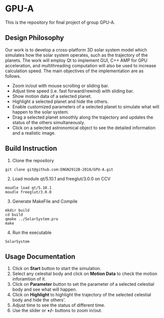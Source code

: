 # GPU-A
This is the repository for final project of group GPU-A.

## Design Philosophy
Our work is to develop a cross-platform 3D solar system model which simulates how the solar system operates, such as the trajectory of the planets. The work will employ Qt to implement GUI, C++ AMP for GPU acceleration, and multithreading computation will also be used to increase calculation speed. The
main objectives of the implementation are as follows. 

* Zoom in/out with mouse scrolling or sliding bar.
* Adjust time speed (i.e. fast forward/rewind) with sliding bar.
* Show motion data of a selected planet.
* Highlight a selected planet and hide the others.
* Enable customized parameters of a selected planet to simulate what will happen to the solar system.
* Drag a selected planet smoothly along the trajectory and updates the status of the others simultaneously.
* Click on a selected astronomical object to see the detailed information and a realistic image.


## Build Instruction
1. Clone the repository
```
git clone git@github.com:ENGN2912B-2018/GPU-A.git
```
2. Load module qt/5.10.1 and freeglut/3.0.0 on CCV
```
moudle load qt/5.10.1
moudle freeglut/3.0.0
```
3. Generate MakeFile and Compile
```
mkdir build
cd build
qmake ../SolarSystem.pro
make
```
4. Run the executable
```
SolarSystem
```

## Usage Documentation
1. Click on **Start** button to start the simulation.
2. Select any celestial body and click on **Motion Data** to check the motion inforamtion of it.
3. Click on **Parameter** button to set the parameter of a selected celestial body and see what will happen.
4. Click on **Highlight** to highlight the trajectory of the selected celestial body and hide the others'.
5. Adjust time to see the status of different time.
6. Use the slider or **+/-** buttons to zoom in/out.
